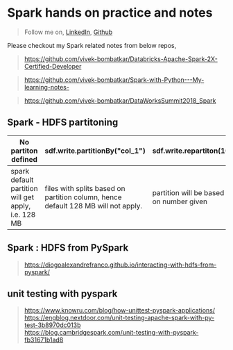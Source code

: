 
# Spark hands on practice and notes   
> Follow me on,  [LinkedIn](https://www.linkedin.com/in/vivek-bombatkar/), [Github](https://github.com/vivek-bombatkar)  

Please checkout my Spark related notes from below repos,  

> https://github.com/vivek-bombatkar/Databricks-Apache-Spark-2X-Certified-Developer  

> https://github.com/vivek-bombatkar/Spark-with-Python---My-learning-notes-  

> https://github.com/vivek-bombatkar/DataWorksSummit2018_Spark  


## Spark - HDFS partitoning 
| No partiton defined | sdf.write.partitionBy("col_1") | sdf.write.repartiton(10) |  
| -- | -- | -- |  
| spark default partition will get apply, i.e. 128 MB | files with splits based on partition column, hence default 128 MB will not apply. |  partition will be based on number given  |  


## Spark : HDFS from PySpark  
> https://diogoalexandrefranco.github.io/interacting-with-hdfs-from-pyspark/   


## unit testing with pyspark
> https://www.knowru.com/blog/how-unittest-pyspark-applications/  
> https://engblog.nextdoor.com/unit-testing-apache-spark-with-py-test-3b8970dc013b  
> https://blog.cambridgespark.com/unit-testing-with-pyspark-fb31671b1ad8  

